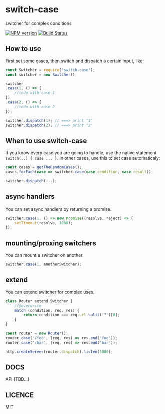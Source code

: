# switch-case
switcher for complex conditions

[![NPM version](https://img.shields.io/npm/v/switch-case.svg)](https://www.npmjs.com/package/switch-case)
[![Build Status](https://travis-ci.org/viRingbells/switch-case.svg?branch=master)](https://travis-ci.org/viRingbells/switch-case)

## How to use

First set some cases, then switch and dispatch a certain input, like:

```javascript
const Switcher = require('switch-case');
const switcher = new Switcher();

switcher
.case(1, () => {
    //todo with case 1
})
.case(2, () => {
    //todo with case 2
});

switcher.dispatch(1); // ===> print "1"
switcher.dispatch(2); // ===> print "2"
```

## When to use switch-case

If you know every case you are going to handle, use the native statement `switch(..) { case ... }`. 
In other cases, use this to set case automaticaly:

```javascript
const cases = getTheRandomCases();
cases.forEach(case => switcher.case(case.condition, case.result));

switcher.dispatch(...);
```

## async handlers

You can set async handlers by returning a promise.

```javascript
switcher.case(1, () => new Promise((resolve, reject) => {
    setTimeout(resolve, 1000);
});
```

## mounting/proxing switchers

You can mount a switcher on another.

```javascript
switcher.case(1, anotherSwitcher);
```

## extend

You can extend switcher for complex uses.

```javascript
class Router extend Switcher {
    //@overwrite
    match (condition, req, res) {
        return condition === req.url.split('?')[0];
    }
}

const router = new Router();
router.case('/foo', (req, res) => res.end('foo'));
router.case('/bar', (req, res) => res.end('bar'));

http.createServer(router.dispatch).listen(3000);
```

## DOCS

API (TBD...)

## LICENCE
MIT

